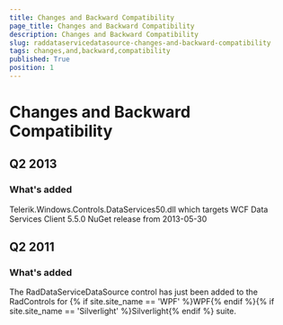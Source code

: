 ```yaml
---
title: Changes and Backward Compatibility
page_title: Changes and Backward Compatibility
description: Changes and Backward Compatibility
slug: raddataservicedatasource-changes-and-backward-compatibility
tags: changes,and,backward,compatibility
published: True
position: 1
---
```


# Changes and Backward Compatibility



## Q2 2013 

### What's added
Telerik.Windows.Controls.DataServices50.dll which targets WCF Data Services Client 5.5.0 NuGet release from 2013-05-30
        



## Q2 2011 
### What's added
The RadDataServiceDataSource control has just been added to the RadControls for {% if site.site_name == 'WPF' %}WPF{% endif %}{% if site.site_name == 'Silverlight' %}Silverlight{% endif %} suite.


